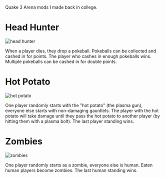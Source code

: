Quake 3 Arena mods I made back in college.

Head Hunter
===========

![head hunter](https://raw.githubusercontent.com/zippers/q3mods/screenshots/q3-pokemon.gif)

When a player dies, they drop a pokeball.  Pokeballs can be collected and cashed in for points.  The player who cashes in enough pokeballs wins.  Multiple pokeballs can be cashed in for double points.

Hot Potato
==========

![hot potato](https://raw.githubusercontent.com/zippers/q3mods/screenshots/q3-hotpotato.gif)

One player randomly starts with the "hot potato" (the plasma gun), everyone else starts with non-damaging gauntlets.  The player with the hot potato will take damage until they pass the hot potato to another player (by hitting them with a plasma bolt).  The last player standing wins.

Zombies
=======

![zombies](https://raw.githubusercontent.com/zippers/q3mods/screenshots/q3-zombies.gif)

One player randomly starts as a zombie, everyone else is human.  Eaten human players become zombies.  The last human standing wins.
